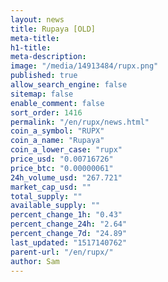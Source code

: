 ```yaml
---
layout: news
title: Rupaya [OLD]
meta-title: 
h1-title: 
meta-description: 
image: "/media/14913484/rupx.png"
published: true
allow_search_engine: false
sitemap: false
enable_comment: false
sort_order: 1416
permalink: "/en/rupx/news.html"
coin_a_symbol: "RUPX"
coin_a_name: "Rupaya"
coin_a_lower_case: "rupx"
price_usd: "0.00716726"
price_btc: "0.00000061"
24h_volume_usd: "267.721"
market_cap_usd: ""
total_supply: ""
available_supply: ""
percent_change_1h: "0.43"
percent_change_24h: "2.64"
percent_change_7d: "24.89"
last_updated: "1517140762"
parent-url: "/en/rupx/"
author: Sam
---
```


